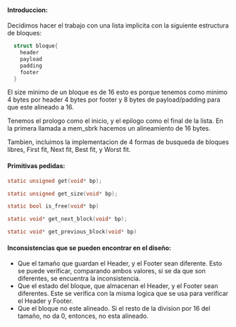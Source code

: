 #### Introduccion:
  Decidimos hacer el trabajo con una lista implicita con la siguiente estructura de bloques:
    
  ``` c
    struct bloque{
      header
      payload
      padding
      footer
    }
  ```

  El size minimo de un bloque es de 16 esto es porque tenemos como minimo 4 bytes por header 4 bytes por footer y 8 bytes de payload/padding para que este alineado a 16. 

  Tenemos el prologo como el inicio, y el epilogo como el final de la lista. En la primera llamada a mem_sbrk hacemos un alineamiento de 16 bytes.

  Tambien, incluimos la implementacion de 4 formas de busqueda de bloques libres, First fit, Next fit, Best fit, y Worst fit.

  #### Primitivas pedidas:

  ``` C
  static unsigned get(void* bp);

  static unsigned get_size(void* bp);

  static bool is_free(void* bp)

  static void* get_next_block(void* bp);

  static void* get_previous_block(void* bp)
  ```

  #### Inconsistencias que se pueden encontrar en el diseño:
  
  - Que el tamaño que guardan el Header, y el Footer sean diferente. Esto se puede verificar, comparando ambos valores, si se da que son diferentes, se encuentra la inconsistencia.
  - Que el estado del bloque, que almacenan el Header, y el Footer sean diferentes. Este se verifica con la misma logica que se usa para verificar el Header y Footer.
  - Que el bloque no este alineado. Si el resto de la division por 16 del tamaño, no da 0, entonces, no esta alineado.
  